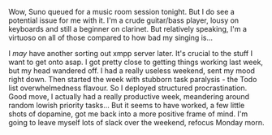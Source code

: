 Wow, Suno queued for a music room session tonight. But I do see a potential issue for me with it. I'm a crude guitar/bass player, lousy on keyboards and still a beginner on clarinet. But relatively speaking, I'm a virtuoso on all of those compared to how bad my singing is...

I *may* have another sorting out xmpp server later. It's crucial to the stuff I want to get onto asap. I got pretty close to getting things working last week, but my head wandered off. I had a really useless weekend, sent my mood right down. Then started the week with stubborn task paralysis - the Todo list overwhelmedness flavour. So I deployed structured procrastination. Good move, I actually had a really productive week, meandering around random lowish priority tasks...  But it seems to have worked, a few little shots of dopamine, got me back into a more positive frame of mind. I'm going to leave myself lots of slack over the weekend, refocus Monday morn.
